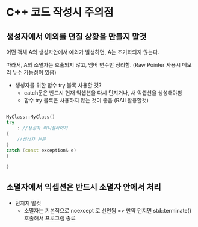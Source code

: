 # C++ 코드 작성시 주의점

## 생성자에서 예외를 던질 상황을 만들지 말것

 어떤 객체 A의 생성자안에서 예외가 발생하면, A는 초기화되지 않는다.

 따라서, A의 소멸자는 호출되지 않고, 멤버 변수만 정리함. (Raw Pointer 사용시 메모리 누수 가능성이 있음)


- 생성자를 위한 함수 try 블록 사용할 것?
    -  catch문은 반드시 현재 익셉션을 다시 던지거나, 새 익셉션을 생성해야함
    - 함수 try 블록은 사용하지 않는 것이 좋음 (RAII 활용할것)

```cpp

MyClass::MyClass() 
try 
    : //생성자 이니셜라이저
{
    //생성자 본문
}
catch (const exception& e) 
{

}
```

## 소멸자에서 익셉션은 반드시 소멸자 안에서 처리

- 던지지 말것 
    - 소멸자는 기본적으로 noexcept 로 선언됨 => 만약 던지면 std::terminate() 호출해서 프로그램 종료


    